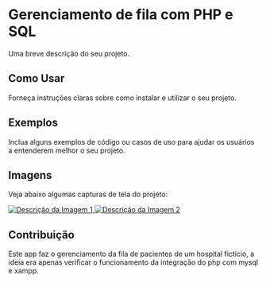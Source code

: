 

<h1>Gerenciamento de fila com PHP e SQL</h1>
<p>Uma breve descrição do seu projeto.</p>

<h2>Como Usar</h2>
<p>Forneça instruções claras sobre como instalar e utilizar o seu projeto.</p>

<h2>Exemplos</h2>
<p>Inclua alguns exemplos de código ou casos de uso para ajudar os usuários a entenderem melhor o seu projeto.</p>

<h2>Imagens</h2>
<p>Veja abaixo algumas capturas de tela do projeto:</p>

<!-- Imagem 1 com link -->
<a href="URL_DA_IMAGEM_1" target="_blank">
    <img src="https://drive.google.com/file/d/1QuCIRzb6KO07TklyFi-5KphCRNWbTuhg/view?usp=sharing" alt="Descrição da Imagem 1">
</a>

<!-- Imagem 2 com link -->
<a href="URL_DA_IMAGEM_2" target="_blank">
    <img src="https://drive.google.com/file/d/1XsSNxlZqLXwQTfXIUQVSQEZ3XNrf_9eR/view?usp=drive_link" alt="Descrição da Imagem 2">
</a>

<!-- Adicione mais imagens conforme necessário -->

<h2>Contribuição</h2>
<p>Este app faz o gerenciamento da fila de pacientes de um hospital ficticio, a ideia era apenas verificar o funcionamento da integração do php com mysql e xampp.</p>

